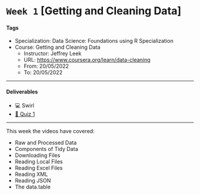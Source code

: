 # `Week 1` [Getting and Cleaning Data]

#### Tags

* Specialization: Data Science: Foundations using R Specialization
* Course: Getting and Cleaning Data
    * Instructor: Jeffrey Leek
    * URL: https://www.coursera.org/learn/data-cleaning
    * From: 20/05/2022
    * To: 20/05/2022

***
#### Deliverables

* :computer: Swirl
* [:pencil: Quiz 1](./getting_and_cleaning_data_quiz_1.md)

***

This week the videos have covered:

* Raw and Processed Data
* Components of Tidy Data
* Downloading Files
* Reading Local Files
* Reading Excel Files
* Reading XML
* Reading JSON
* The data.table
